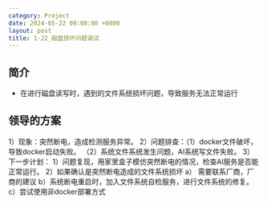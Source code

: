 ```yaml
---
category: Project
date: 2024-05-22 09:00:00 +0800
layout: post
title: 1-22_磁盘损坏问题调试
---
```

## 简介

+ 在进行磁盘读写时，遇到的文件系统损坏问题，导致服务无法正常运行

## 领导的方案

1）现象：突然断电，造成检测服务异常。
2）问题排查：（1）docker文件破坏，导致docker启动失败。 （2）系统文件系统发生问题，AI系统写文件失败。
3）下一步计划：
   1）问题复现，用家里盒子模仿突然断电的情况，检查AI服务是否能正常运行。
   2）如果确认是突然断电造成的文件系统损坏
     a） 需要联系厂商，厂商的建议
     b）系统断电重启时，加入文件系统自检服务，进行文件系统的修复。
     c）尝试使用非docker部署方式